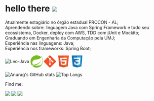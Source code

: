 <h1>hello there <img src="https://media.giphy.com/media/hvRJCLFzcasrR4ia7z/giphy.gif" width="5%"> </h1> 
<!-- <p><em>Meu nome é Leonardo.</em></p> -->

Atualmente estagiário no órgão estadual PROCON - AL;<br>
Aprendendo sobre: linguagem Java com Spring Framework e todo seu ecossistema, Docker, deploy com AWS, TDD com jUnit e Mockito;<br>
Graduando em Engenharia da Computação pela UMJ;<br>
Experiência nas linguagens: Java;<br>
Experiência nos frameworks: Spring Boot;<br>
<!-- <p align = left> Languages: </p> -->

<p><img align="center" alt="Leo-Java" height="40" width="40" src="https://raw.githubusercontent.com/jmnote/z-icons/master/svg/java.svg">
<img align="center" alt="Leo-Spring" height="40" width="40" src="https://github.com/devicons/devicon/blob/master/icons/spring/spring-original.svg">
<img align="center" alt="Leo-Git" height="40" width="40" src="https://github.com/devicons/devicon/blob/master/icons/git/git-original.svg">
<img align="center" alt="Leo-HTML" height="40" width="40" src="https://raw.githubusercontent.com/devicons/devicon/master/icons/html5/html5-original.svg"> 
<img align="center" alt="Leo-CSS" height="40" width="40" src="https://raw.githubusercontent.com/devicons/devicon/master/icons/css3/css3-original.svg">
</p> 

![Anurag's GitHub stats](https://github-readme-stats.vercel.app/api?username=elwgomes&show_icons=true&theme=transparent)
![Top Langs](https://github-readme-stats.vercel.app/api/top-langs/?username=elwgomes&layout=compact&show_icons=true&theme=transparent)


                    
Find me:

<a href="https://instagram.com/elwgomes_" target="_blank"><img src="https://img.shields.io/badge/-Instagram-%23E4405F?style=for-the-badge&logo=instagram&logoColor=white" target="_blank"></a>
<a href = "mailto:elwgomes@gmail.com"><img src="https://img.shields.io/badge/-Gmail-%23333?style=for-the-badge&logo=gmail&logoColor=white" target="_blank"></a>
<a href="https://linkedin.com/in/elwgomes" target="_blank"><img src="https://camo.githubusercontent.com/a80d00f23720d0bc9f55481cfcd77ab79e141606829cf16ec43f8cacc7741e46/68747470733a2f2f696d672e736869656c64732e696f2f62616467652f4c696e6b6564496e2d3030373742353f7374796c653d666f722d7468652d6261646765266c6f676f3d6c696e6b6564696e266c6f676f436f6c6f723d7768697465" data-canonical-src="https://img.shields.io/badge/LinkedIn-0077B5?style=for-the-badge&amp;logo=linkedin&amp;logoColor=white" style="max-width: 100%;"></a>
